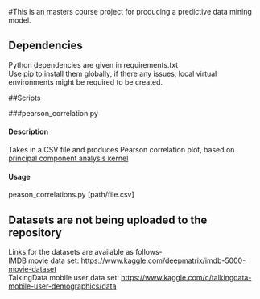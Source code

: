 #This is an masters course project for producing a predictive data mining model.

## Dependencies
Python dependencies are given in requirements.txt <br />
Use pip to install them globally, if there any issues, local virtual environments might be required to be created.

##Scripts

###pearson_correlation.py
#### Description
Takes in a CSV file and produces Pearson correlation plot, based on [principal component analysis kernel](https://www.kaggle.com/arthurtok/d/deepmatrix/imdb-5000-movie-dataset/principal-component-analysis-with-kmeans-visuals)
#### Usage
peason_correlations.py [path/file.csv]

## Datasets are not being uploaded to the repository
Links for the datasets are available as follows- <br />
  IMDB movie data set: https://www.kaggle.com/deepmatrix/imdb-5000-movie-dataset <br />
  TalkingData mobile user data set: https://www.kaggle.com/c/talkingdata-mobile-user-demographics/data <br />
